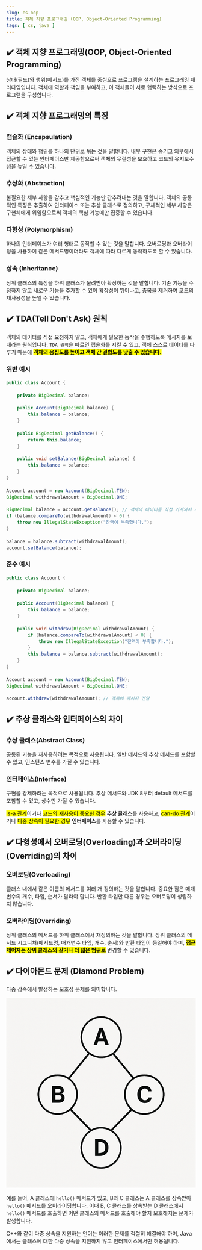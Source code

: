 ```yaml
---
slug: cs-oop
title: 객체 지향 프로그래밍 (OOP, Object-Oriented Programming)
tags: [ cs, java ]
---
```


## ✔️ 객체 지향 프로그래밍(OOP, Object-Oriented Programming)
상태(필드)와 행위(메서드)를 가진 객체를 중심으로 프로그램을 설계하는 프로그래밍 패러다임입니다. 객체에 역할과 책임을 부여하고, 이 객체들이 서로 협력하는 방식으로 프로그램을 구성합니다.

## ✔️ 객체 지향 프로그래밍의 특징
### 캡슐화 (Encapsulation)
객체의 상태와 행위를 하나의 단위로 묶는 것을 말합니다. 내부 구현은 숨기고 외부에서 접근할 수 있는 인터페이스만 제공함으로써 객체의 무결성을 보호하고 코드의 유지보수성을 높일 수 있습니다.

### 추상화 (Abstraction)
불필요한 세부 사항을 감추고 핵심적인 기능만 간추려내는 것을 말합니다. 객체의 공통적인 특징은 추출하여 인터페이스 또는 추상 클래스로 정의하고, 구체적인 세부 사항은 구현체에게 위임함으로써 객체의 핵심 기능에만 집중할 수 있습니다.

### 다형성 (Polymorphism)
하나의 인터페이스가 여러 형태로 동작할 수 있는 것을 말합니다. 오버로딩과 오버라이딩을 사용하여 같은 메서드명이더라도 객체에 따라 다르게 동작하도록 할 수 있습니다.

### 상속 (Inheritance)
상위 클래스의 특징을 하위 클래스가 물려받아 확장하는 것을 말합니다. 기존 기능을 수정하지 않고 새로운 기능을 추가할 수 있어 확장성이 뛰어나고, 중복을 제거하여 코드의 재사용성을 높일 수 있습니다.

## ✔️ TDA(Tell Don't Ask) 원칙
객체의 데이터를 직접 요청하지 말고, 객체에게 필요한 동작을 수행하도록 메시지를 보내라는 원칙입니다. `TDA 원칙`을 따르면 캡슐화를 지킬 수 있고, 객체 스스로 데이터를 다루기 때문에 <mark>**객체의 응집도를 높이고 객체 간 결합도를 낮출 수 있습니다.**</mark>

### 위반 예시
```java
public class Account {

    private BigDecimal balance;
    
    public Account(BigDecimal balance) {
        this.balance = balance;
    }

    public BigDecimal getBalance() {
        return this.balance;
    }
    
    public void setBalance(BigDecimal balance) {
        this.balance = balance;
    }
}

Account account = new Account(BigDecimal.TEN);
BigDecimal withdrawalAmount = BigDecimal.ONE;

BigDecimal balance = account.getBalance(); // 객체의 데이터를 직접 가져와서 사용
if (balance.compareTo(withdrawalAmount) < 0) {
    throw new IllegalStateException("잔액이 부족합니다.");
}

balance = balance.subtract(withdrawalAmount);
account.setBalance(balance);
```

### 준수 예시
```java
public class Account {

    private BigDecimal balance;

    public Account(BigDecimal balance) {
        this.balance = balance;
    }

    public void withdraw(BigDecimal withdrawalAmount) {
        if (balance.compareTo(withdrawalAmount) < 0) {
            throw new IllegalStateException("잔액이 부족합니다.");
        }
        this.balance = balance.subtract(withdrawalAmount);
    }
}

Account account = new Account(BigDecimal.TEN);
BigDecimal withdrawalAmount = BigDecimal.ONE;

account.withdraw(withdrawalAmount); // 객체에 메시지 전달
```

## ✔️ 추상 클래스와 인터페이스의 차이
### 추상 클래스(Abstract Class)
공통된 기능을 재사용하려는 목적으로 사용됩니다. 일반 메서드와 추상 메서드를 포함할 수 있고, 인스턴스 변수를 가질 수 있습니다.

### 인터페이스(Interface)
구현을 강제하려는 목적으로 사용됩니다. 추상 메서드와 JDK 8부터 default 메서드를 포함할 수 있고, 상수만 가질 수 있습니다.

<mark>is-a 관계</mark>이거나 <mark>코드의 재사용이 중요한 경우</mark> **추상 클래스**를 사용하고, <mark>can-do 관계</mark>이거나 <mark>다중 상속이 필요한 경우</mark> **인터페이스**를 사용할 수 있습니다.

## ✔️ 다형성에서 오버로딩(Overloading)과 오버라이딩(Overriding)의 차이
### 오버로딩(Overloading)
클래스 내에서 같은 이름의 메서드를 여러 개 정의하는 것을 말합니다. 중요한 점은 매개변수의 개수, 타입, 순서가 달라야 합니다. 반환 타입만 다른 경우는 오버로딩이 성립하지 않습니다.

### 오버라이딩(Overriding)
상위 클래스의 메서드를 하위 클래스에서 재정의하는 것을 말합니다. 상위 클래스의 메서드 시그니처(메서드명, 매개변수 타입, 개수, 순서)와 반환 타입이 동일해야 하며, <mark>**접근 제어자는 상위 클래스와 같거나 더 넓은 범위로**</mark> 변경할 수 있습니다.

## ✔️ 다이아몬드 문제 (Diamond Problem)
다중 상속에서 발생하는 모호성 문제를 의미합니다.

![Diamond Problem](img/oop-diamond.png)

예를 들어, A 클래스에 `hello()` 메서드가 있고, B와 C 클래스는 A 클래스를 상속받아 `hello()` 메서드를 오버라이딩합니다. 이때 B, C 클래스를 상속받는 D 클래스에서 `hello()` 메서드를 호출하면 어떤 클래스의 메서드를 호출해야 할지 모호해지는 문제가 발생합니다.

C++와 같이 다중 상속을 지원하는 언어는 이러한 문제를 적절히 해결해야 하며, Java에서는 클래스에 대한 다중 상속을 지원하지 않고 인터페이스에서만 허용됩니다.